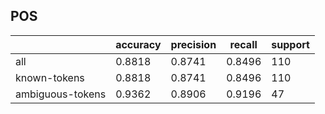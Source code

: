 
## POS

|                  | accuracy | precision | recall | support |
|------------------|----------|-----------|--------|---------|
| all              | 0.8818   | 0.8741    | 0.8496 | 110     |
| known-tokens     | 0.8818   | 0.8741    | 0.8496 | 110     |
| ambiguous-tokens | 0.9362   | 0.8906    | 0.9196 | 47      |

